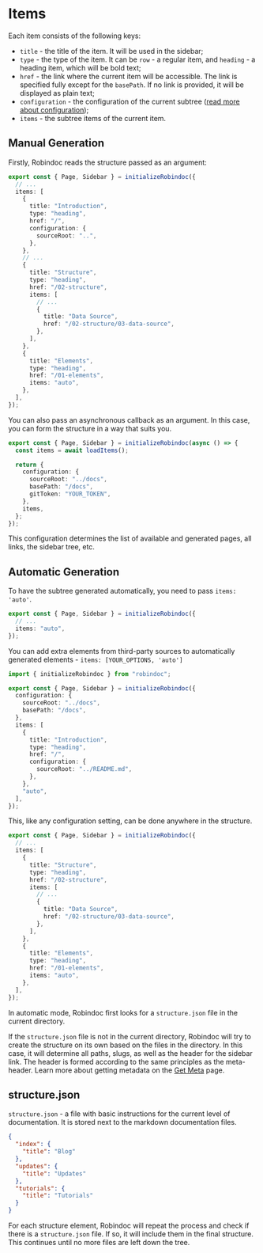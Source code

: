 # Items

Each item consists of the following keys:

- `title` - the title of the item. It will be used in the sidebar;
- `type` - the type of the item. It can be `row` - a regular item, and `heading` - a heading item, which will be bold text;
- `href` - the link where the current item will be accessible. The link is specified fully except for the `basePath`. If no link is provided, it will be displayed as plain text;
- `configuration` - the configuration of the current subtree ([read more about configuration](./01-configuration.md));
- `items` - the subtree items of the current item.

## Manual Generation

Firstly, Robindoc reads the structure passed as an argument:

```ts filename="/docs/robindoc.ts"
export const { Page, Sidebar } = initializeRobindoc({
  // ...
  items: [
    {
      title: "Introduction",
      type: "heading",
      href: "/",
      configuration: {
        sourceRoot: "..",
      },
    },
    // ...
    {
      title: "Structure",
      type: "heading",
      href: "/02-structure",
      items: [
        // ...
        {
          title: "Data Source",
          href: "/02-structure/03-data-source",
        },
      ],
    },
    {
      title: "Elements",
      type: "heading",
      href: "/01-elements",
      items: "auto",
    },
  ],
});
```

You can also pass an asynchronous callback as an argument. In this case, you can form the structure in a way that suits you.

```ts filename="/docs/robindoc.ts"
export const { Page, Sidebar } = initializeRobindoc(async () => {
  const items = await loadItems();

  return {
    configuration: {
      sourceRoot: "../docs",
      basePath: "/docs",
      gitToken: "YOUR_TOKEN",
    },
    items,
  };
});
```

This configuration determines the list of available and generated pages, all links, the sidebar tree, etc.

## Automatic Generation

To have the subtree generated automatically, you need to pass `items: 'auto'`.

```ts filename="/docs/robindoc.ts"
export const { Page, Sidebar } = initializeRobindoc({
  // ...
  items: "auto",
});
```

You can add extra elements from third-party sources to automatically generated elements - `items: [YOUR_OPTIONS, 'auto']`

```ts filename="/docs/robindoc.ts"
import { initializeRobindoc } from "robindoc";

export const { Page, Sidebar } = initializeRobindoc({
  configuration: {
    sourceRoot: "../docs",
    basePath: "/docs",
  },
  items: [
    {
      title: "Introduction",
      type: "heading",
      href: "/",
      configuration: {
        sourceRoot: "../README.md",
      },
    },
    "auto",
  ],
});
```

This, like any configuration setting, can be done anywhere in the structure.

```ts filename="/docs/robindoc.ts"
export const { Page, Sidebar } = initializeRobindoc({
  // ...
  items: [
    {
      title: "Structure",
      type: "heading",
      href: "/02-structure",
      items: [
        // ...
        {
          title: "Data Source",
          href: "/02-structure/03-data-source",
        },
      ],
    },
    {
      title: "Elements",
      type: "heading",
      href: "/01-elements",
      items: "auto",
    },
  ],
});
```

In automatic mode, Robindoc first looks for a `structure.json` file in the current directory.

If the `structure.json` file is not in the current directory, Robindoc will try to create the structure on its own based on the files in the directory. In this case, it will determine all paths, slugs, as well as the header for the sidebar link. The header is formed according to the same principles as the meta-header. Learn more about getting metadata on the [Get Meta](../03-customization/02-tools/get-meta.md) page.

## structure.json

`structure.json` - a file with basic instructions for the current level of documentation. It is stored next to the markdown documentation files.

```json filename="/blog/02-structure.json"
{
  "index": {
    "title": "Blog"
  },
  "updates": {
    "title": "Updates"
  },
  "tutorials": {
    "title": "Tutorials"
  }
}
```

For each structure element, Robindoc will repeat the process and check if there is a `structure.json` file. If so, it will include them in the final structure. This continues until no more files are left down the tree.
